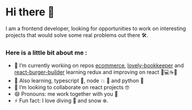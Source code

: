 # Hi there 👋
I am a frontend developer, looking for opportunities to work on interesting projects that would solve some real problems out there 🛠. 

### Here is a little bit about me :

* 🔭 I’m currently working on repos [ecommerce](https://github.com/agorodinskaya/ecom), [lovely-bookkeeper](https://github.com/agorodinskaya/lovely-bookkeeper) and [react-burger-builder](https://github.com/agorodinskaya/react-burger-builder) learning redux and improving on react 🤘💻☕️🍫
* 🌱 Also learning, typescript 📘, node 💥 🔭 and python 🐍 
* 👋 I’m looking to collaborate on react projects 🤓
* 😄 Pronouns: me work together with you 🥳
* ⚡ Fun fact: I love diving 🤿 and snow ❄️.
